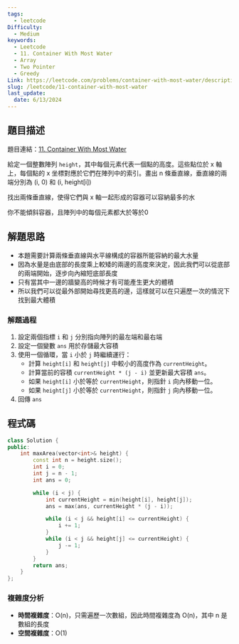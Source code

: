```yaml
---
tags:
  - leetcode
Difficulty:
  - Medium
keywords:
  - Leetcode
  - 11. Container With Most Water
  - Array
  - Two Pointer
  - Greedy
Link: https://leetcode.com/problems/container-with-most-water/description/
slug: /leetcode/11-container-with-most-water
last_update:
  date: 6/13/2024
---
```

## 題目描述

題目連結：[11. Container With Most Water](https://leetcode.com/problems/container-with-most-water/)

給定一個整數陣列 `height`，其中每個元素代表一個點的高度。這些點位於 x 軸上，每個點的 x 坐標對應於它們在陣列中的索引。畫出 n 條垂直線，垂直線的兩端分別為 (i, 0) 和 (i, height\[i\])

找出兩條垂直線，使得它們與 x 軸一起形成的容器可以容納最多的水

你不能傾斜容器，且陣列中的每個元素都大於等於0

## 解題思路

- 本題需要計算兩條垂直線與水平線構成的容器所能容納的最大水量
- 因為水量是由底部的長度乘上較矮的兩邊的高度來決定，因此我們可以從底部的兩端開始，逐步向內縮短底部長度
- 只有當其中一邊的牆變高的時候才有可能產生更大的體積
- 所以我們可以從最外部開始尋找更高的邊，這樣就可以在只遍歷一次的情況下找到最大體積

### 解題過程

1. 設定兩個指標 `i` 和 `j` 分別指向陣列的最左端和最右端
2. 設定一個變數 `ans` 用於存儲最大容積
3. 使用一個循環，當 `i` 小於 `j` 時繼續運行：
    - 計算 `height[i]` 和 `height[j]` 中較小的高度作為 `currentHeight`。
    - 計算當前的容積 `currentHeight * (j - i)` 並更新最大容積 `ans`。
    - 如果 `height[i]` 小於等於 `currentHeight`，則指針 `i` 向內移動一位。
    - 如果 `height[j]` 小於等於 `currentHeight`，則指針 `j` 向內移動一位。
4. 回傳 `ans`

## 程式碼

```cpp
class Solution {
public:
    int maxArea(vector<int>& height) {
        const int n = height.size();
        int i = 0;
        int j = n - 1;
        int ans = 0;

        while (i < j) {
            int currentHeight = min(height[i], height[j]);
            ans = max(ans, currentHeight * (j - i));

            while (i < j && height[i] <= currentHeight) {
                i += 1;
            }
            while (i < j && height[j] <= currentHeight) {
                j -= 1;
            }
        }
        return ans;
    }
};
```

### 複雜度分析

- **時間複雜度**：O(n)，只需遍歷一次數組，因此時間複雜度為 O(n)，其中 n 是數組的長度
- **空間複雜度**：O(1)

